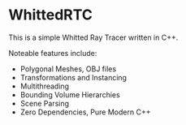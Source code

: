 # WhittedRTC

This is a simple Whitted Ray Tracer written in C++.

Noteable features include:
* Polygonal Meshes, OBJ files
* Transformations and Instancing
* Multithreading
* Bounding Volume Hierarchies
* Scene Parsing
* Zero Dependencies, Pure Modern C++